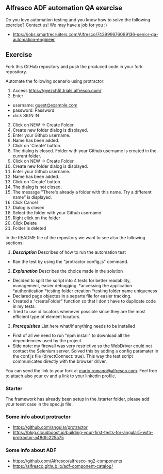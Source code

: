 ## Alfresco ADF automation QA exercise

Do you love automation testing and you know how to solve the following exercise? Contact us! We may have a job for you :)
* https://jobs.smartrecruiters.com/Alfresco/743999676099136-senior-qa-automation-engineer

## Exercise

Fork this GitHub repository and push the produced code in your fork repository. 

Automate the following scenario using protractor:

1. Access <https://gyezch5t.trials.alfresco.com/>
2. Enter
- username: guest@example.com
- password: Password
- click SIGN IN
3. Click on NEW -> Create Folder
4. Create new folder dialog is displayed.
5. Enter your Github username.
6. Name has been added.
7. Click on 'Create' button.
8. The dialog is closed. Folder with your Github username is created in the current folder.
9. Click on NEW -> Create Folder
10. Create new folder dialog is displayed.
11. Enter your Github username.
12. Name has been added.
13. Click on 'Create' button.
14. The dialog is not closed.
15. The message "There's already a folder with this name. Try a different name" is displayed.
16. Click Cancel
17. Dialog is closed
18. Select the folder with your Github username
19. Right click on the folder
20. Click Delete
21. Folder is deleted

In the README file of the repository we want to see also the following sections:

1. ***Description*** Describes of how to run the automation test
- Ran the test by using the "protractor config.js" command.

2. ***Explanation*** Describes the choice made in the solution
- Decided to split the script into 4 tests for better readability, management, easier debugging: 
    *accessing the application 
    *authentication 
    *testing folder creation 
    *testing folder name uniqueness
- Declared page objectes in a separte file for easier tracking.
- Created a "createFolder" function so that I don't have to duplicate code in my tests.
- Tried to use id locators whenever possible since they are the most efficient type of element locators.  

3. ***Prerequisites*** List here what/if anything needs to be installed
- First of all we need to run "npm install" to download all the dependencies used by the project.
- Side note: my firewall was very restrictive so the WebDriver could not contact the Selenium server.
  Solved this by adding a config paramater in the conf.js file (directConnect: true). This way the test script communicates directly with the browser driver.

You can send the link to your fork at mario.romano@alfresco.com. Feel free to attach also your cv and a link to your linkedin profile.

### Starter
The framework has already been setup in the /starter folder, please add your teest case in the spec.js file.

### Some info about protractor
* https://github.com/angular/protractor
* https://blog.cloudboost.io/building-your-first-tests-for-angular5-with-protractor-a48dfc225a75

### Some info about ADF
* https://github.com/Alfresco/alfresco-ng2-components
* https://alfresco.github.io/adf-component-catalog/
